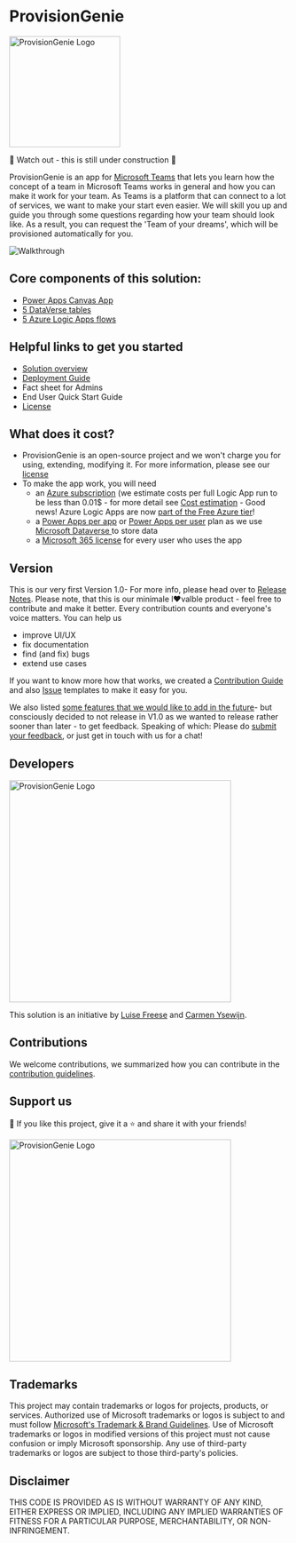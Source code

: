 # ProvisionGenie

<img width="200" alt="ProvisionGenie Logo" src="https://github.com/ProvisionGenie/ProvisionGenie/blob/main/media/ProvisionGenie_bkg.png">

🚨 Watch out - this is still under construction 🚨

ProvisionGenie is an app for [Microsoft Teams](https://www.microsoft.com/en-ww/microsoft-teams/group-chat-software) that lets you learn how the concept of a team in Microsoft Teams works in general and how you can make it work for your team. As Teams is a platform that can connect to a lot of services, we want to make your start even easier. We will skill you up and guide you through some questions regarding how your team should look like. As a result, you can request the 'Team of your dreams', which will be provisioned automatically for you.

![Walkthrough](https://github.com/ProvisionGenie/ProvisionGenie/blob/main/media/canvasapp/walkthroughgif.gif)

## Core components of this solution:

* [Power Apps Canvas App](https://github.com/ProvisionGenie/ProvisionGenie/blob/main/Docs/CanvasAppOverview.md) 
* [5 DataVerse tables](https://github.com/ProvisionGenie/ProvisionGenie/blob/main/Docs/DataverseTables.md)
* [5 Azure Logic Apps flows](https://github.com/ProvisionGenie/ProvisionGenie/blob/main/Docs/LogicApps.md)

## Helpful links to get you started 

* [Solution overview](https://github.com/ProvisionGenie/ProvisionGenie/blob/main/Docs/SolutionOverView.md)
* [Deployment Guide](https://github.com/ProvisionGenie/ProvisionGenie/blob/main/Docs/DeploymentGuide.md)
* Fact sheet for Admins
* End User Quick Start Guide
* [License](https://github.com/ProvisionGenie/ProvisionGenie/blob/main/LICENSE.md)

## What does it cost?

* ProvisionGenie is an open-source project and we won't charge you for using, extending, modifying it. For more information, please see our [license](https://github.com/ProvisionGenie/ProvisionGenie/blob/main/LICENSE.md)
* To make the app work, you will need
  * an [Azure subscription](https://azure.microsoft.com/en-us/free/search/?&ef_id=CjwKCAjwn6GGBhADEiwAruUcKv8OknWyePp8b76twRJhgfZFjR75DxduzrWCWZuXE5W1Xthps-3eGRoCkmoQAvD_BwE:G:s&OCID=AID2100049_SEM_CjwKCAjwn6GGBhADEiwAruUcKv8OknWyePp8b76twRJhgfZFjR75DxduzrWCWZuXE5W1Xthps-3eGRoCkmoQAvD_BwE:G:s&gclid=CjwKCAjwn6GGBhADEiwAruUcKv8OknWyePp8b76twRJhgfZFjR75DxduzrWCWZuXE5W1Xthps-3eGRoCkmoQAvD_BwE) (we estimate costs per full Logic App run to be less than 0.01$ - for more detail see [Cost estimation](https://github.com/ProvisionGenie/ProvisionGenie/blob/main/Docs/CostEstimation.md) - Good news! Azure Logic Apps are now [part of the Free Azure tier](https://azure.microsoft.com/en-us/updates/five-more-free-services-available-with-an-azure-free-account/)! 
  * a [Power Apps per app](https://powerapps.microsoft.com/en-us/pricing/) or [Power Apps per user](https://powerapps.microsoft.com/en-us/pricing/) plan as we use [Microsoft Dataverse ](https://powerplatform.microsoft.com/en-us/dataverse/) to store data
  * a [Microsoft 365 license](https://www.microsoft.com/en-ww/microsoft-365/business/compare-all-microsoft-365-business-products) for every user who uses the app

## Version

This is our very first Version 1.0- For more info, please head over to [Release Notes](https://github.com/ProvisionGenie/ProvisionGenie/blob/main/Docs/Release-Notes.md). Please note, that this is our minimale l♥valble product - feel free to contribute and make it better. Every contribution counts and everyone's voice matters. You can help us

* improve UI/UX
* fix documentation
* find (and fix) bugs
* extend use cases

If you want to know more how that works, we created a [Contribution Guide](https://github.com/ProvisionGenie/ProvisionGenie/blob/main/CONTRIBUTING.md) and also [Issue](https://github.com/ProvisionGenie/ProvisionGenie/issues/new/choose) templates to make it easy for you. 

We also listed [some features that we would like to add in the future](https://github.com/ProvisionGenie/ProvisionGenie/issues)- but consciously decided to not release in V1.0 as we wanted to release rather sooner than later - to get feedback. Speaking of which: Please do [submit your feedback](https://github.com/ProvisionGenie/ProvisionGenie/issues/new?assignees=&labels=&template=feedback.md&title=), or just get in touch with us for a chat! 

## Developers

<img width="400" alt="ProvisionGenie Logo" src="https://github.com/ProvisionGenie/ProvisionGenie/blob/main/media/Carmen_Luise.png">

This solution is an initiative by [Luise Freese](https://m365princess.com) and [Carmen Ysewijn](https://digipersonal.com/). 

## Contributions

We welcome contributions, we summarized how you can contribute in the [contribution guidelines](https://github.com/ProvisionGenie/ProvisionGenie/blob/main/CONTRIBUTING.md). 

## Support us

💖 If you like this project, give it a ⭐ and share it with your friends!

<img width="400" alt="ProvisionGenie Logo" src="https://github.com/ProvisionGenie/ProvisionGenie/blob/main/media/undraw_Appreciation_re_p6rl.svg">

## Trademarks

This project may contain trademarks or logos for projects, products, or services. Authorized use of Microsoft trademarks or logos is subject to and must follow [Microsoft's Trademark & Brand Guidelines](https://www.microsoft.com/en-us/legal/intellectualproperty/trademarks). Use of Microsoft trademarks or logos in modified versions of this project must not cause confusion or imply Microsoft sponsorship. Any use of third-party trademarks or logos are subject to those third-party's policies.

## Disclaimer

THIS CODE IS PROVIDED AS IS WITHOUT WARRANTY OF ANY KIND, EITHER EXPRESS OR IMPLIED, INCLUDING ANY IMPLIED WARRANTIES OF FITNESS FOR A PARTICULAR PURPOSE, MERCHANTABILITY, OR NON-INFRINGEMENT.
